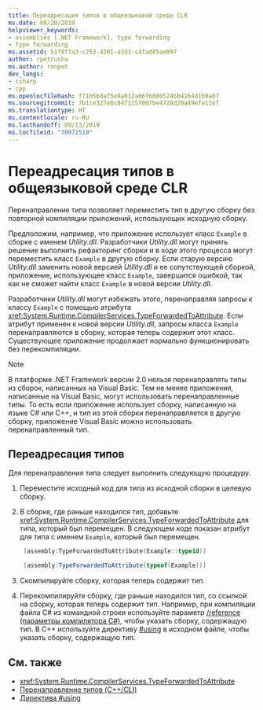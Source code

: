 ```yaml
---
title: Переадресация типов в общеязыковой среде CLR
ms.date: 08/20/2019
helpviewer_keywords:
- assemblies [.NET Framework], type forwarding
- type forwarding
ms.assetid: 51f8ffa3-c253-4201-a3d3-c4fad85ae097
author: rpetrusha
ms.author: ronpet
dev_langs:
- csharp
- cpp
ms.openlocfilehash: f71b56daf5e8a012a66f60805246b4164d1b0a07
ms.sourcegitcommit: 7b1ce327e8c84f115f007be4728d29a89efe11ef
ms.translationtype: HT
ms.contentlocale: ru-RU
ms.lasthandoff: 09/13/2019
ms.locfileid: "70972519"
---
```

# <a name="type-forwarding-in-the-common-language-runtime"></a>Переадресация типов в общеязыковой среде CLR
Перенаправление типа позволяет переместить тип в другую сборку без повторной компиляции приложений, использующих исходную сборку.  
  
 Предположим, например, что приложение использует класс `Example` в сборке с именем *Utility.dll*. Разработчики *Utility.dll* могут принять решение выполнить рефакторинг сборки и в ходе этого процесса могут переместить класс `Example` в другую сборку. Если старую версию *Utility.dll* заменить новой версией *Utility.dll* и ее сопутствующей сборкой, приложение, использующее класс `Example`, завершится ошибкой, так как не сможет найти класс `Example` в новой версии *Utility.dll*.  
  
 Разработчики *Utility.dll* могут избежать этого, перенаправляя запросы к классу `Example` с помощью атрибута <xref:System.Runtime.CompilerServices.TypeForwardedToAttribute>. Если атрибут применен к новой версии *Utility.dll*, запросы класса `Example` перенаправляются в сборку, которая теперь содержит этот класс. Существующее приложение продолжает нормально функционировать без перекомпиляции.  
  
> [!NOTE]
> В платформе .NET Framework версии 2.0 нельзя перенаправлять типы из сборок, написанных на Visual Basic. Тем не менее приложения, написанные на Visual Basic, могут использовать перенаправленные типы. То есть если приложение использует сборку, написанную на языке C# или C++, и тип из этой сборки перенаправляется в другую сборку, приложение Visual Basic можно использовать перенаправленный тип.  
  
## <a name="forward-types"></a>Переадресация типов  
 Для перенаправления типа следует выполнить следующую процедуру.  
  
1. Переместите исходный код для типа из исходной сборки в целевую сборку.  
   
2. В сборке, где раньше находился тип, добавьте <xref:System.Runtime.CompilerServices.TypeForwardedToAttribute> для типа, который был перемещен. В следующем коде показан атрибут для типа с именем `Example`, который был перемещен.  
   
   ```cpp  
    [assembly:TypeForwardedToAttribute(Example::typeid)]  
   ```
   
   ```csharp  
    [assembly:TypeForwardedToAttribute(typeof(Example))]  
   ```  
   
3. Скомпилируйте сборку, которая теперь содержит тип.  
   
4. Перекомпилируйте сборку, где раньше находился тип, со ссылкой на сборку, которая теперь содержит тип. Например, при компиляции файла C# из командной строки используйте параметр [/reference (параметры компилятора C#)](../../csharp/language-reference/compiler-options/reference-compiler-option.md), чтобы указать сборку, содержащую тип. В C++ используйте директиву [#using](/cpp/preprocessor/hash-using-directive-cpp) в исходном файле, чтобы указать сборку, содержащую тип.  
  
## <a name="see-also"></a>См. также

- <xref:System.Runtime.CompilerServices.TypeForwardedToAttribute>
- [Перенаправление типов (C++/CLI)](/cpp/windows/type-forwarding-cpp-cli)
- [Директива #using](/cpp/preprocessor/hash-using-directive-cpp)
